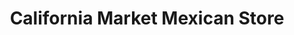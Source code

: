 ---
title: "California Market Mexican Store"
url: /renton/california-market-mexican-store/
shop: Lebensmittel
---